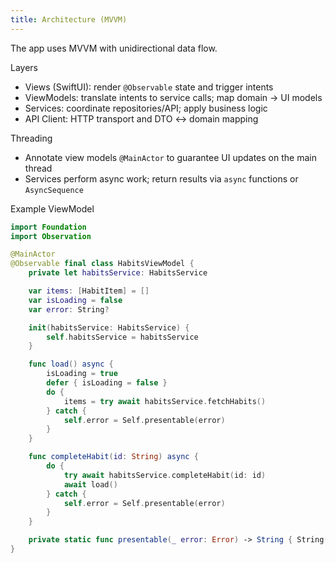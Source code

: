 ```yaml
---
title: Architecture (MVVM)
---
```


The app uses MVVM with unidirectional data flow.

Layers
- Views (SwiftUI): render `@Observable` state and trigger intents
- ViewModels: translate intents to service calls; map domain → UI models
- Services: coordinate repositories/API; apply business logic
- API Client: HTTP transport and DTO ↔ domain mapping

Threading
- Annotate view models `@MainActor` to guarantee UI updates on the main thread
- Services perform async work; return results via `async` functions or `AsyncSequence`

Example ViewModel
```swift
import Foundation
import Observation

@MainActor
@Observable final class HabitsViewModel {
    private let habitsService: HabitsService

    var items: [HabitItem] = []
    var isLoading = false
    var error: String?

    init(habitsService: HabitsService) {
        self.habitsService = habitsService
    }

    func load() async {
        isLoading = true
        defer { isLoading = false }
        do {
            items = try await habitsService.fetchHabits()
        } catch {
            self.error = Self.presentable(error)
        }
    }

    func completeHabit(id: String) async {
        do {
            try await habitsService.completeHabit(id: id)
            await load()
        } catch {
            self.error = Self.presentable(error)
        }
    }

    private static func presentable(_ error: Error) -> String { String(describing: error) }
}
```

